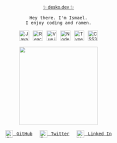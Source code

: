 <p align="center">
  <br>
  <a href="https://desko.dev" target="_blank">
    ✨ desko.dev ✨
  </a>
  <br>
  <br>
  <samp>Hey there. I'm Ismael.<br> I enjoy coding and ramen.</samp>
  <br>
  <br>
  <!-- https://docs.github.com/en/get-started/writing-on-github/getting-started-with-writing-and-formatting-on-github/basic-writing-and-formatting-syntax#specifying-the-theme-an-image-is-shown-to -->
  <picture>
    <source media="(prefers-color-scheme: dark)" srcset="https://api.iconify.design/simple-icons/javascript.svg?color=rgb(201%2C209%2C217)">
    <source media="(prefers-color-scheme: light)" srcset="https://api.iconify.design/simple-icons/javascript.svg?color=rgb(36%2C41%2C47)">
    <img alt="JavaScript" height="32" width="32" src="https://api.iconify.design/simple-icons/javascript.svg?color=rgb(36%2C41%2C47)">
  </picture>
  &nbsp;
  <picture>
    <source media="(prefers-color-scheme: dark)" srcset="https://api.iconify.design/simple-icons/react.svg?color=rgb(201%2C209%2C217)">
    <source media="(prefers-color-scheme: light)" srcset="https://api.iconify.design/simple-icons/react.svg?color=rgb(36%2C41%2C47)">
    <img alt="React" height="32" width="32" src="https://api.iconify.design/simple-icons/react.svg?color=rgb(36%2C41%2C47)">
  </picture>
  &nbsp;
  <picture>
    <source media="(prefers-color-scheme: dark)" srcset="https://api.iconify.design/simple-icons/vuedotjs.svg?color=rgb(201%2C209%2C217)">
    <source media="(prefers-color-scheme: light)" srcset="https://api.iconify.design/simple-icons/vuedotjs.svg?color=rgb(36%2C41%2C47)">
    <img alt="Vue.js" height="32" width="32" src="https://api.iconify.design/simple-icons/vuedotjs.svg?color=rgb(36%2C41%2C47)">
  </picture>
  &nbsp;
  <picture>
    <source media="(prefers-color-scheme: dark)" srcset="https://api.iconify.design/simple-icons/nodedotjs.svg?color=rgb(201%2C209%2C217)">
    <source media="(prefers-color-scheme: light)" srcset="https://api.iconify.design/simple-icons/nodedotjs.svg?color=rgb(36%2C41%2C47)">
    <img alt="Node.js" height="32" width="32" src="https://api.iconify.design/simple-icons/nodedotjs.svg?color=rgb(36%2C41%2C47)">
  </picture>
  &nbsp;
  <picture>
    <source media="(prefers-color-scheme: dark)" srcset="https://api.iconify.design/simple-icons/typescript.svg?color=rgb(201%2C209%2C217)">
    <source media="(prefers-color-scheme: light)" srcset="https://api.iconify.design/simple-icons/typescript.svg?color=rgb(36%2C41%2C47)">
    <img alt="TypeScript" height="32" width="32" src="https://api.iconify.design/simple-icons/typescript.svg?color=rgb(36%2C41%2C47)">
  </picture>
  &nbsp;
  <picture>
    <source media="(prefers-color-scheme: dark)" srcset="https://api.iconify.design/simple-icons/css3.svg?color=rgb(201%2C209%2C217)">
    <source media="(prefers-color-scheme: light)" srcset="https://api.iconify.design/simple-icons/css3.svg?color=rgb(36%2C41%2C47)">
    <img alt="CSS3" height="32" width="32" src="https://api.iconify.design/simple-icons/css3.svg?color=rgb(36%2C41%2C47)">
  </picture>
  <br>
  <br>
  <img src="https://media.giphy.com/media/q2ePk5TyEq8da/giphy.gif" width="250" />
  <br>
  <br>
  <a href="https://github.com/desko27"><picture>
    <source media="(prefers-color-scheme: dark)" srcset="https://api.iconify.design/simple-icons/github.svg?color=rgb(88%2C166%2C255)">
    <source media="(prefers-color-scheme: light)" srcset="https://api.iconify.design/simple-icons/github.svg?color=rgb(9%2C105%2C218)">
    <img alt="GitHub" height="24" width="24" src="https://api.iconify.design/simple-icons/github.svg?color=rgb(9%2C105%2C218)" valign="middle">
  </picture>&nbsp; <samp>GitHub</samp></a>
  &nbsp;&nbsp;&nbsp;&nbsp;
  <a href="https://twitter.com/desko27"><picture>
    <source media="(prefers-color-scheme: dark)" srcset="https://api.iconify.design/simple-icons/twitter.svg?color=rgb(88%2C166%2C255)">
    <source media="(prefers-color-scheme: light)" srcset="https://api.iconify.design/simple-icons/twitter.svg?color=rgb(9%2C105%2C218)">
    <img alt="Twitter" height="24" width="24" src="https://api.iconify.design/simple-icons/twitter.svg?color=rgb(9%2C105%2C218)" valign="middle">
  </picture>&nbsp; <samp>Twitter</samp></a>
  &nbsp;&nbsp;&nbsp;&nbsp;
  <a href="https://linkedin.com/in/desko27"><picture>
    <source media="(prefers-color-scheme: dark)" srcset="https://api.iconify.design/simple-icons/linkedin.svg?color=rgb(88%2C166%2C255)">
    <source media="(prefers-color-scheme: light)" srcset="https://api.iconify.design/simple-icons/linkedin.svg?color=rgb(9%2C105%2C218)">
    <img alt="Linked In" height="24" width="24" src="https://api.iconify.design/simple-icons/linkedin.svg?color=rgb(9%2C105%2C218)" valign="middle">
  </picture>&nbsp; <samp>Linked In</samp></a>
  <br>
  <br>
</p>
